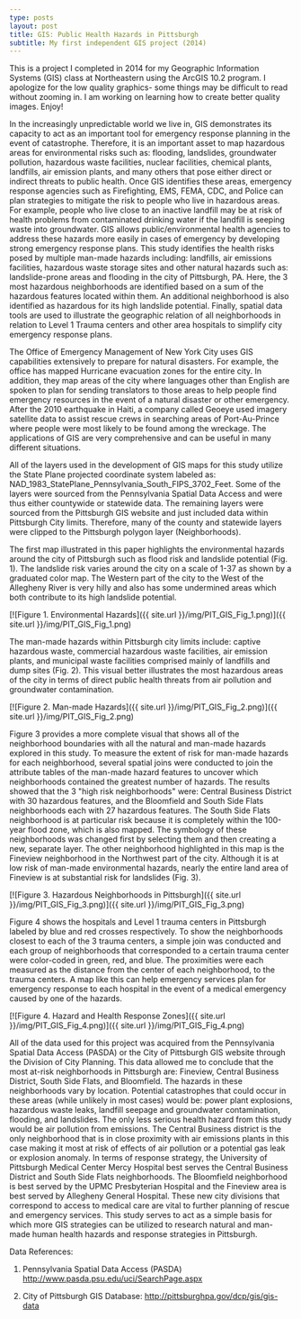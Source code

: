 ```yaml
---
type: posts
layout: post
title: GIS: Public Health Hazards in Pittsburgh
subtitle: My first independent GIS project (2014)
---
```

This is a project I completed in 2014 for my Geographic Information Systems (GIS) class at Northeastern using the ArcGIS 10.2 program. I apologize for the low quality graphics- some things may be difficult to read without zooming in. I am working on learning how to create better quality images. Enjoy!

In the increasingly unpredictable world we live in, GIS demonstrates its capacity to act as an important tool for emergency response planning in the event of catastrophe. Therefore, it is an important asset to map hazardous areas for environmental risks such as: flooding, landslides, groundwater pollution, hazardous waste facilities, nuclear facilities, chemical plants, landfills, air emission plants, and many others that pose either direct or indirect threats to public health. Once GIS identifies these areas, emergency response agencies such as Firefighting, EMS, FEMA, CDC, and Police can plan strategies to mitigate the risk to people who live in hazardous areas. For example, people who live close to an inactive landfill may be at risk of health problems from contaminated drinking water if the landfill is seeping waste into groundwater. GIS allows public/environmental health agencies to address these hazards more easily in cases of emergency by developing strong emergency response plans. This study identifies the health risks posed by multiple man-made hazards including: landfills, air emissions facilities, hazardous waste storage sites and other natural hazards such as: landslide-prone areas and flooding in the city of Pittsburgh, PA. Here, the 3 most hazardous neighborhoods are identified based on a sum of the hazardous features located within them. An additional neighborhood is also identified as hazardous for its high landslide potential. Finally, spatial data tools are used to illustrate the geographic relation of all neighborhoods in relation to Level 1 Trauma centers and other area hospitals to simplify city emergency response plans. 

The Office of Emergency Management of New York City uses GIS capabilities extensively to prepare for natural disasters. For example, the office has mapped Hurricane evacuation zones for the entire city. In addition, they map areas of the city where languages other than English are spoken to plan for sending translators to those areas to help people find emergency resources in the event of a natural disaster or other emergency. After the 2010 earthquake in Haiti, a company called Geoeye used imagery satellite data to assist rescue crews in searching areas of Port-Au-Prince where people were most likely to be found among the wreckage. The applications of GIS are very comprehensive and can be useful in many different situations. 

All of the layers used in the development of GIS maps for this study utilize the State Plane projected coordinate system labeled as: NAD_1983_StatePlane_Pennsylvania_South_FIPS_3702_Feet. Some of the layers were sourced from the Pennsylvania Spatial Data Access and were thus either countywide or statewide data. The remaining layers were sourced from the Pittsburgh GIS website and just included data within Pittsburgh City limits. Therefore, many of the county and statewide layers were clipped to the Pittsburgh polygon layer (Neighborhoods). 

The first map illustrated in this paper highlights the environmental hazards around the city of Pittsburgh such as flood risk and landslide potential (Fig. 1). The landslide risk varies around the city on a scale of 1-37 as shown by a graduated color map. The Western part of the city to the West of the Allegheny River is very hilly and also has some undermined areas which both contribute to its high landslide potential. 

[![Figure 1. Environmental Hazards]({{ site.url }}/img/PIT_GIS_Fig_1.png)]({{ site.url }}/img/PIT_GIS_Fig_1.png)

The man-made hazards within Pittsburgh city limits include: captive hazardous waste, commercial hazardous waste facilities, air emission plants, and municipal waste facilities comprised mainly of landfills and dump sites (Fig. 2). This visual better illustrates the most hazardous areas of the city in terms of direct public health threats from air pollution and groundwater contamination.

[![Figure 2. Man-made Hazards]({{ site.url }}/img/PIT_GIS_Fig_2.png)]({{ site.url }}/img/PIT_GIS_Fig_2.png)

Figure 3 provides a more complete visual that shows all of the neighborhood boundaries with all the natural and man-made hazards explored in this study. To measure the extent of risk for man-made hazards for each neighborhood, several spatial joins were conducted to join the attribute tables of the man-made hazard features to uncover which neighborhoods contained the greatest number of hazards. The results showed that the 3 "high risk neighborhoods" were: Central Business District with 30 hazardous features, and the Bloomfield and South Side Flats neighborhoods each with 27 hazardous features. The South Side Flats neighborhood is at particular risk because it is completely within the 100-year flood zone, which is also mapped. The symbology of these neighborhoods was changed first by selecting them and then creating a new, separate layer. The other neighborhood highlighted in this map is the Fineview neighborhood in the Northwest part of the city. Although it is at low risk of man-made environmental hazards, nearly the entire land area of Fineview is at substantial risk for landslides (Fig. 3).

[![Figure 3. Hazardous Neighborhoods in Pittsburgh]({{ site.url }}/img/PIT_GIS_Fig_3.png)]({{ site.url }}/img/PIT_GIS_Fig_3.png)

Figure 4 shows the hospitals and Level 1 trauma centers in Pittsburgh labeled by blue and red crosses respectively. To show the neighborhoods closest to each of the 3 trauma centers, a simple join was conducted and each group of neighborhoods that corresponded to a certain trauma center were color-coded in green, red, and blue. The proximities were each measured as the distance from the center of each neighborhood, to the trauma centers. A map like this can help emergency services plan for emergency response to each hospital in the event of a medical emergency caused by one of the hazards.

[![Figure 4. Hazard and Health Response Zones]({{ site.url }}/img/PIT_GIS_Fig_4.png)]({{ site.url }}/img/PIT_GIS_Fig_4.png)

All of the data used for this project was acquired from the Pennsylvania Spatial Data Access (PASDA) or the City of Pittsburgh GIS website through the Division of City Planning. This data allowed me to conclude that the most at-risk neighborhoods in Pittsburgh are: Fineview, Central Business District, South Side Flats, and Bloomfield. The hazards in these neighborhoods vary by location. Potential catastrophes that could occur in these areas (while unlikely in most cases) would be: power plant explosions, hazardous waste leaks, landfill seepage and groundwater contamination, flooding, and landslides. The only less serious health hazard from this study would be air pollution from emissions. The Central Business district is the only neighborhood that is in close proximity with air emissions plants in this case making it most at risk of effects of air pollution or a potential gas leak or explosion anomaly. In terms of response strategy, the University of Pittsburgh Medical Center Mercy Hospital best serves the Central Business District and South Side Flats neighborhoods. The Bloomfield neighborhood is best served by the UPMC Presbyterian Hospital and the Fineview area is best served by Allegheny General Hospital. These new city divisions that correspond to access to medical care are vital to further planning of rescue and emergency services. This study serves to act as a simple basis for which more GIS strategies can be utilized to research natural and man-made human health hazards and response strategies in Pittsburgh.

Data References:
1.	Pennsylvania Spatial Data Access (PASDA)
http://www.pasda.psu.edu/uci/SearchPage.aspx

2.	City of Pittsburgh GIS Database:
http://pittsburghpa.gov/dcp/gis/gis-data
 
